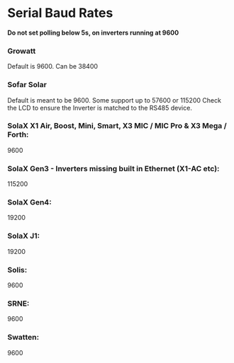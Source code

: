 # Serial Baud Rates

**Do not set polling below 5s, on inverters running at 9600**

### Growatt

Default is 9600. Can be 38400

### Sofar Solar

Default is meant to be 9600. Some support up to 57600 or 115200
Check the LCD to ensure the Inverter is matched to the RS485 device.

### SolaX X1 Air, Boost, Mini, Smart, X3 MIC / MIC Pro & X3 Mega / Forth:

9600

### SolaX Gen3 - Inverters missing built in Ethernet (X1-AC etc):

115200

### SolaX Gen4:

19200

### SolaX J1:

19200

### Solis:

9600

### SRNE:

9600

### Swatten:

9600